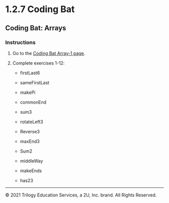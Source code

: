 # 1.2.7 Coding Bat

## Coding Bat: Arrays

### Instructions

1. Go to the [Coding Bat Array-1 page](https://codingbat.com/java/Array-1).

2. Complete exercises 1-12:

    - firstLast6

    - sameFirstLast

    - makePi

    - commonEnd

    - sum3

    - rotateLeft3

    - Reverse3

    - maxEnd3

    - Sum2

    - middleWay

    - makeEnds

    - has23

---

© 2021 Trilogy Education Services, a 2U, Inc. brand. All Rights Reserved.

